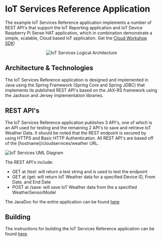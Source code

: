 **IoT Services Reference Application**
==================
The example IoT Services Reference application implements a number of REST API's that support the IoT Reporting application and IoT Device Raspberry Pi Sense HAT application, which in combination demonstrate a simple, scalable, Cloud based IoT application. Get the [Cloud Workshop SDK](https://github.com/markreha/cloudworkshop/blob/master/README.md)!

<p align="center">
	<img src="https://github.com/markreha/cloudworkshop/blob/master/sdk/docs/architecture/images/iotservices.png" alt="IoT Services Logical Architecture"/>
</p>

Architecture & Technologies
--------
 The IoT Services Reference application is designed and implemented in Java using the Spring Framework (Spring Core and Spring JDBC) that implements its published REST API's based on the JAX-RS framework using the Jackson and Jersey implementation libraries. 
 
REST API's
--------
The IoT Services Reference application publishes 3 API's, one of which is an API used for testing and the remaining 2 API's to save and retrieve IoT Weather Data. It should be noted that the REST endpoint is secured by using HTTPS and Basic HTTP Authentication. All REST API's are based off of the [hostname]/cloudservices/weather URL.

![IoT Services UML Diagram](https://github.com/markreha/cloudworkshop/blob/master/sdk/docs/architecture/images/iotrestservice.png)

The REST API's include:

 - GET at /test: will return a test string and is used to test the endpoint
 - GET at /get: will return IoT Weather data for a specified Device ID, From Date, and End Date
 - POST at /save: will save IoT Weather data from the a specified WeatherSensorModel

The JavaDoc for the entire application can be found [here](http://htmlpreview.github.com/?https://github.com/markreha/cloudworkshop/blob/master/sdk/docs/javadoc/index.html) 

Building
--------
The instructions for building the IoT Services Reference application can be found [here](https://github.com/markreha/cloudworkshop/blob/master/sdk/docs/development/README.md).

